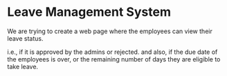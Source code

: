 # Leave Management System

We are trying to create a web page where the employees can view their leave status.

i.e., if it is approved by the admins or rejected. and also, if the due date of the employees is over, or the remaining number of days they are eligible to take leave.



